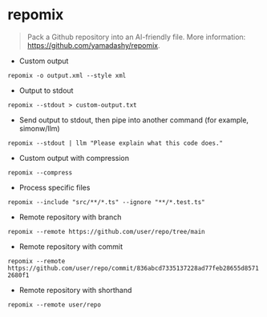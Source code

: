 # repomix

> Pack a Github repository into an AI-friendly file.
> More information: <https://github.com/yamadashy/repomix>.

- Custom output

`repomix -o output.xml --style xml`

- Output to stdout

`repomix --stdout > custom-output.txt`

- Send output to stdout, then pipe into another command (for example, simonw/llm)

`repomix --stdout | llm "Please explain what this code does."`

- Custom output with compression

`repomix --compress`

- Process specific files

`repomix --include "src/**/*.ts" --ignore "**/*.test.ts"`

- Remote repository with branch

`repomix --remote https://github.com/user/repo/tree/main`

- Remote repository with commit

`repomix --remote https://github.com/user/repo/commit/836abcd7335137228ad77feb28655d85712680f1`

- Remote repository with shorthand

`repomix --remote user/repo`
